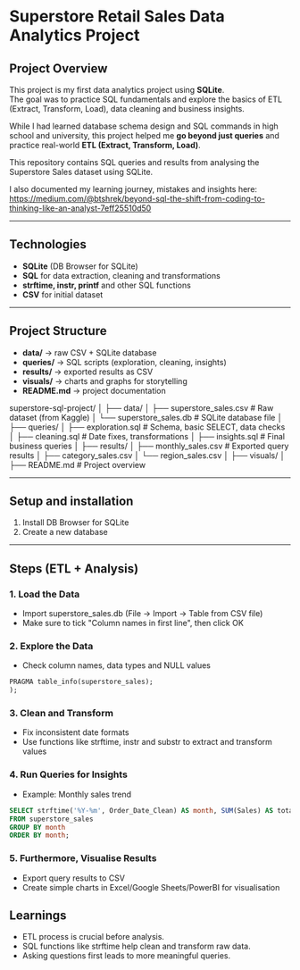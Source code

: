 # Superstore Retail Sales Data Analytics Project

## Project Overview
This project is my first data analytics project using **SQLite**.  
The goal was to practice SQL fundamentals and explore the basics of ETL (Extract, Transform, Load), data cleaning and business insights.

While I had learned database schema design and SQL commands in high school and university, this project helped me **go beyond just queries** and practice real-world **ETL (Extract, Transform, Load)**.

This repository contains SQL queries and results from analysing the Superstore Sales dataset using SQLite.

I also documented my learning journey, mistakes and insights here: https://medium.com/@btshrek/beyond-sql-the-shift-from-coding-to-thinking-like-an-analyst-7eff25510d50

---

## Technologies
- **SQLite** (DB Browser for SQLite)
- **SQL** for data extraction, cleaning and transformations
- **strftime, instr, printf** and other SQL functions
- **CSV** for initial dataset

---

## Project Structure

- **data/** → raw CSV + SQLite database  
- **queries/** → SQL scripts (exploration, cleaning, insights)  
- **results/** → exported results as CSV  
- **visuals/** → charts and graphs for storytelling  
- **README.md** → project documentation

superstore-sql-project/
│
├── data/
│   ├── superstore_sales.csv       # Raw dataset (from Kaggle)
│   └── superstore_sales.db        # SQLite database file
│
├── queries/
│   ├── exploration.sql            # Schema, basic SELECT, data checks
│   ├── cleaning.sql               # Date fixes, transformations
│   ├── insights.sql               # Final business queries
│
├── results/
│   ├── monthly_sales.csv          # Exported query results
│   ├── category_sales.csv
│   └── region_sales.csv
│
├── visuals/
│
├── README.md                      # Project overview


---

## Setup and installation
1. Install DB Browser for SQLite
2. Create a new database
---

## Steps (ETL + Analysis)

### 1. **Load the Data**
- Import superstore_sales.db (File -> Import -> Table from CSV file)
- Make sure to tick "Column names in first line", then click OK

### 2. **Explore the Data**
- Check column names, data types and NULL values
```sql
PRAGMA table_info(superstore_sales);
);
```

### 3. **Clean and Transform**
- Fix inconsistent date formats
- Use functions like strftime, instr and substr to extract and transform values

### 4. **Run Queries for Insights**
- Example: Monthly sales trend
```sql
SELECT strftime('%Y-%m', Order_Date_Clean) AS month, SUM(Sales) AS total_sales
FROM superstore_sales
GROUP BY month
ORDER BY month;
```

### 5. **Furthermore, Visualise Results**
- Export query results to CSV
- Create simple charts in Excel/Google Sheets/PowerBI for visualisation


## Learnings
- ETL process is crucial before analysis.
- SQL functions like strftime help clean and transform raw data.
- Asking questions first leads to more meaningful queries.
